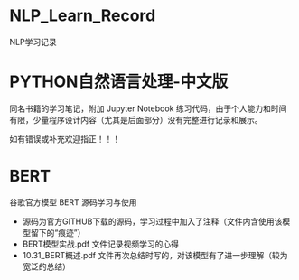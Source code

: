 # NLP_Learn_Record
NLP学习记录

# PYTHON自然语言处理-中文版
同名书籍的学习笔记，附加 Jupyter Notebook 练习代码，由于个人能力和时间有限，少量程序设计内容（尤其是后面部分）没有完整进行记录和展示。

如有错误或补充欢迎指正！！！

# BERT
谷歌官方模型 BERT 源码学习与使用

- 源码为官方GITHUB下载的源码，学习过程中加入了注释（文件内含使用该模型留下的“痕迹”）
- BERT模型实战.pdf 文件记录视频学习的心得
- 10.31_BERT概述.pdf 文件再次总结时写的，对该模型有了进一步理解（较为宽泛的总结）
